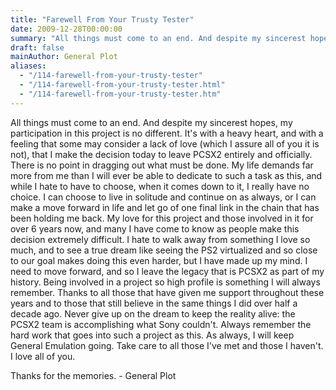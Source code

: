 ```yaml
---
title: "Farewell From Your Trusty Tester"
date: 2009-12-28T00:00:00
summary: "All things must come to an end. And despite my sincerest hopes, my participation in this project is no different."
draft: false
mainAuthor: General Plot
aliases:
  - "/114-farewell-from-your-trusty-tester"
  - "/114-farewell-from-your-trusty-tester.html"
  - "/114-farewell-from-your-trusty-tester.htm"
---
```


All things must come to an end. And despite my sincerest hopes, my
participation in this project is no different. It's with a heavy heart,
and with a feeling that some may consider a lack of love (which I assure
all of you it is not), that I make the decision today to leave PCSX2
entirely and officially. There is no point in dragging out what must be
done. My life demands far more from me than I will ever be able to
dedicate to such a task as this, and while I hate to have to choose,
when it comes down to it, I really have no choice. I can choose to live
in solitude and continue on as always, or I can make a move forward in
life and let go of one final link in the chain that has been holding me
back. My love for this project and those involved in it for over 6 years
now, and many I have come to know as people make this decision extremely
difficult. I hate to walk away from something I love so much, and to see
a true dream like seeing the PS2 virtualized and so close to our goal
makes doing this even harder, but I have made up my mind. I need to move
forward, and so I leave the legacy that is PCSX2 as part of my history.
Being involved in a project so high profile is something I will always
remember. Thanks to all those that have given me support throughout
these years and to those that still believe in the same things I did
over half a decade ago. Never give up on the dream to keep the reality
alive: the PCSX2 team is accomplishing what Sony couldn't. Always
remember the hard work that goes into such a project as this. As always,
I will keep General Emulation going. Take care to all those I've met
and those I haven't. I love all of you.

Thanks for the memories. - General Plot

